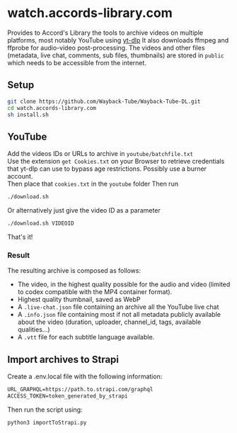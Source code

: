 # watch.accords-library.com

Provides to Accord's Library the tools to archive videos on multiple platforms, most notably YouTube using [yt-dlp](https://github.com/yt-dlp/yt-dlp)
It also downloads ffmpeg and ffprobe for audio-video post-processing.
The videos and other files (metadata, live chat, comments, sub files, thumbnails) are stored in `public` which needs to be accessible from the internet.  

## Setup
```bash
git clone https://github.com/Wayback-Tube/Wayback-Tube-DL.git
cd watch.accords-library.com
sh install.sh
```

## YouTube
Add the videos IDs or URLs to archive in `youtube/batchfile.txt`  
Use the extension `get Cookies.txt` on your Browser to retrieve credentials that yt-dlp can use to bypass age restrictions.
Possibly use a burner account.  
Then place that `cookies.txt` in the `youtube` folder
Then run
```bash
./download.sh
```
Or alternatively just give the video ID as a parameter
```bash
./download.sh VIDEOID
```

That's it!

### Result
The resulting archive is composed as follows:
- The video, in the highest quality possible for the audio and video (limited to codex compatible with the MP4 container format).
- Highest quality thumbnail, saved as WebP
- A `.live-chat.json` file containing an archive all the YouTube live chat
- A `.info.json` file containing most if not all metadata publicly available about the video (duration, uploader, channel_id, tags, available qualities...)
- A `.vtt` file for each subtitle language available.

## Import archives to Strapi

Create a .env.local file with the following information:
```txt
URL_GRAPHQL=https://path.to.strapi.com/graphql
ACCESS_TOKEN=token_generated_by_strapi
```

Then run the script using:

```bash
python3 importToStrapi.py
```

